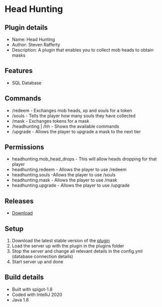 # Head Hunting

## Plugin details
* Name: Head Hunting
* Author: Steven Rafferty
* Description: A plugin that enables you to collect mob heads to obtain masks

## Features
* SQL Database

## Commands
* /redeem - Exchanges mob heads, xp and souls for a token
* /souls - Tells the player how many souls they have collected
* /mask - Exchanges tokens for a mask
* /headhunting | /hh - Shows the available commands
* /upgrade - Allows the player to upgrade a mask to the next tier
## Permissions
* headhunting.mob_head_drops - This will allow heads dropping for that player
* headhunting.redeem - Allows the player to use /redeem
* headhunting.souls -Allows the player to use /souls
* headhunting.mask - Allows the player to use /mask
* headhunting.upgrade - Allows the player to use /upgrade

## Releases
* [Download](https://github.com/StevenRafferty/HeadHunting/releases)

## Setup
1. Download the latest stable version of the [plugin](https://github.com/StevenRafferty/HeadHunting/releases)
2. Load the server up with the plugin in the plugins folder
3. Stop the server and change all relevant details in the config.yml (database connection details)
4. Start server up and done

## Build details
* Built with spigot-1.8
* Coded with IntelliJ 2020
* Java 1.8